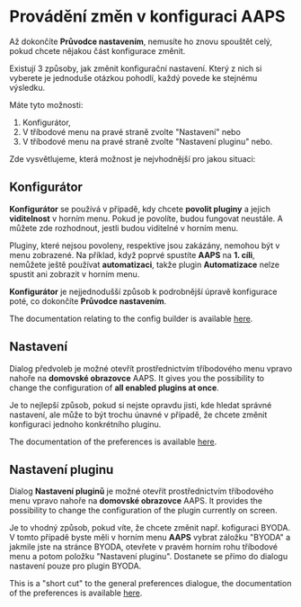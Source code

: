 # Provádění změn v konfiguraci AAPS

Až dokončíte **Průvodce nastavením**, nemusíte ho znovu spouštět celý, pokud chcete nějakou část konfigurace změnit.

Existují 3 způsoby, jak změnit konfigurační nastavení. Který z nich si vyberete je jednoduše otázkou pohodlí, každý povede ke stejnému výsledku.

Máte tyto možnosti:

1. Konfigurátor,
2. V tříbodové menu na pravé straně zvolte "Nastavení" nebo
3. V tříbodové menu na pravé straně zvolte "Nastavení pluginu" nebo.

Zde vysvětlujeme, která možnost je nejvhodnější pro jakou situaci:

## Konfigurátor

**Konfigurátor** se používá v případě, kdy chcete **povolit pluginy** a jejich **viditelnost** v horním menu. Pokud je povolíte, budou fungovat neustále. A můžete zde rozhodnout, jestli budou viditelné v horním menu.

Pluginy, které nejsou povoleny, respektive jsou zakázány, nemohou být v menu zobrazené. Na příklad, když poprvé spustíte **AAPS** na **1. cíli**, nemůžete ještě používat **automatizaci**, takže plugin **Automatizace** nelze spustit ani zobrazit v horním menu.

**Konfigurátor** je nejjednodušší způsob k podrobnější úpravě konfigurace poté, co dokončíte **Průvodce nastavením**.

The documentation relating to the config builder is available [here](../SettingUpAaps/ConfigBuilder.md).

## Nastavení

Dialog předvoleb je možné otevřít prostřednictvím tříbodového menu vpravo nahoře na **domovské obrazovce** AAPS. It gives you the possibility to change the configuration of **all enabled plugins at once**.

Je to nejlepší způsob, pokud si nejste opravdu jisti, kde hledat správné nastavení, ale může to být trochu únavné v případě, že chcete změnit konfiguraci jednoho konkrétního pluginu.

The documentation of the preferences is available [here](../SettingUpAaps/Preferences.md).

## Nastavení pluginu

Dialog **Nastavení pluginů** je možné otevřít prostřednictvím tříbodového menu vpravo nahoře na **domovské obrazovce** AAPS. It provides the possibility to change the configuration of the plugin currently on screen.

Je to vhodný způsob, pokud víte, že chcete změnit např. kofiguraci BYODA. V tomto případě byste měli v horním menu **AAPS** vybrat záložku "BYODA" a jakmile jste na stránce BYODA, otevřete v pravém horním rohu tříbodové menu a potom položku "Nastavení pluginu". Dostanete se přímo do dialogu nastavení pouze pro plugin BYODA.

This is a "short cut" to the general preferences dialogue, the documentation of the preferences is available [here](../SettingUpAaps/Preferences.md).
